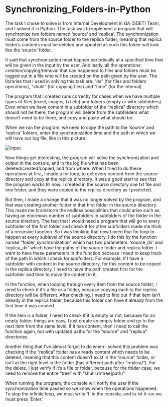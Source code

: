 # Synchronizing_Folders-in-Python

The task I chose to solve is from Internal Development in QA (SDET) Team, and I solved it in Python. The
task was to implement a program that will synchronize two folders named ‘source’ and ‘replica’.
The synchronization must come from the source folder to the replica folder, meaning that replica
folder’s contents must be deleted and updated as such this folder will look like the ‘source’ folder.

It said that synchronization must happen periodically at a specified time that will be given in the
input by the user. And lastly, all the operations: creation/copying/removal that can happened to
files and folders must be logged out in a file who will be created on the path given by the user.
The libraries that I used in solving this task are: “os” (for files and folders operations), “shutil” (for
copying files) and “time” (for the interval)

The program that I created runs correctly for cases when we have multiple types of files (excel,
images, txt etc) and folders (empty or with subfolders). Even when we have content in a subfolder
of the “replica” directory which should not be there, the program will delete from the subfolders
what doesn’t need to be there, and copy and paste what should be.

When we run the program, we need to copy the path to the ‘source’ and ‘replica’ folders, enter the
synchronization time and the path in which we will have our log file, like in this picture:

![Input](https://github.com/1USMazing/Synchronizing_Folders-in-Python/assets/41818340/996c7e7a-bb60-4c54-ba7d-c07ecfc78e84)

Now things get interesting, the program will solve the synchronization and output in the console,
and in the log file what has been deleted/created/copied, and from where.
When I tried to do these operations at first, I made a for loop, to get every content from the source
directory and copy at the replica directory. It was a good start to see that the program works till
now. I created in the source directory one txt file and one folder, and they were copied to the replica
directory as I predicted.

But then, I made a change that it was no longer solved by the program, and that was creating
another folder in that first folder in the source directory. This made me brainstorm the endless
possibilities that could arise such as: having an enormous number of subfolders in subfolders of
the folder in the source directory. The fact that I would need a program that will go to every
subfolder of the first folder and check it for other subfolders made me think of a recursive function.
So I was thinking that now I need that for loop to happen at every sublevel of the source directory.
I do this by the function named “folder_synchronization” which has two parameters: ‘source_dir’
and ‘replica_dir’ which have the paths of the source folder and replica folder. I want to have these
parameters in the function because I need to keep track of the path in which I check for subfolders.
For example, if I have a subfolder with content in the source directory, for this content to be copied
in the replica directory, I need to have the path created first for the subfolder and then to move the
content in it.

In the function, when looping through every item from the source folder, I need to check if it’s a
file or a folder, because copying each to the replica directory will be different. After checking, I
need to find out if that item isn’t already in the replica folder, because this folder can have it already
from the first time it was created.

If the item is a folder, I need to check if it is empty or not, because for an empty folder, things are
easy, I just create an empty folder and go to the next item from the same level. If it has content,
then I need to call the function again, but with updated paths for the “source” and
“replica” directories.

Another thing that I’ve almost forgot to do when I solved this problem was checking if the “replica”
folder has already content which needs to be deleted, meaning that this content doesn’t exist in the
“source” folder, or isn’t at the right level in the folder (has different path after “replica/”). For the
delete, I just verify if it’s a file or folder, because for the folder case, we need to remove the entire
“tree” with “shutil.rmtree(path)”.

When running the program, the console will notify the user if the synchronization time passed so
we know when the operations happened. To stop the infinite loop, we must write ‘f’ in the console,
and to let it run we must press ‘Enter’.
